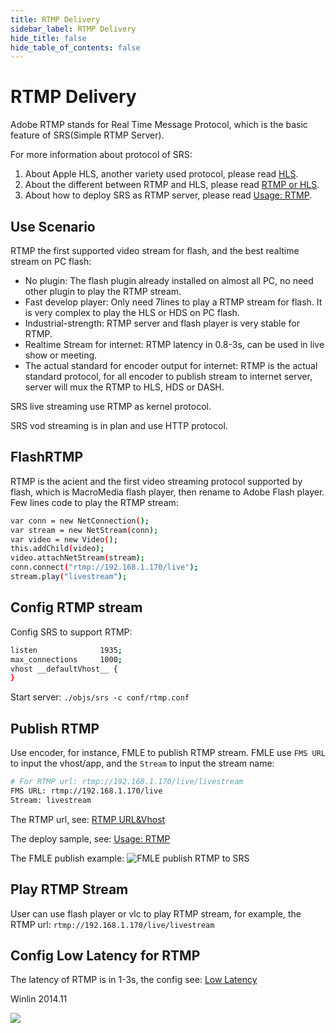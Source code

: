 ```yaml
---
title: RTMP Delivery
sidebar_label: RTMP Delivery 
hide_title: false
hide_table_of_contents: false
---
```


# RTMP Delivery

Adobe RTMP stands for Real Time Message Protocol, which is the basic feature of SRS(Simple RTMP Server).

For more information about protocol of SRS:

1. About Apple HLS, another variety used protocol, please read [HLS](./delivery-hls).
2. About the different between RTMP and HLS, please read [RTMP or HLS](./rtmp-pk-http).
3. About how to deploy SRS as RTMP server, please read [Usage: RTMP](./sample-rtmp).

## Use Scenario

RTMP the first supported video stream for flash, and the best realtime stream on PC flash:
* No plugin: The flash plugin already installed on almost all PC, no need other plugin to play the RTMP stream.
* Fast develop player: Only need 7lines to play a RTMP stream for flash. It is very complex to play the HLS or HDS on PC flash.
* Industrial-strength: RTMP server and flash player is very stable for RTMP.
* Realtime Stream for internet: RTMP latency in 0.8-3s, can be used in live show or meeting.
* The actual standard for encoder output for internet: RTMP is the actual standard protocol, for all encoder to publish stream to internet server, server will mux the RTMP to HLS, HDS or DASH.

SRS live streaming use RTMP as kernel protocol.

SRS vod streaming is in plan and use HTTP protocol.

## FlashRTMP

RTMP is the acient and the first video streaming protocol supported by flash, which is MacroMedia flash player, then rename to Adobe Flash player. Few lines code to play the RTMP stream:

```bash
var conn = new NetConnection();
var stream = new NetStream(conn);
var video = new Video();
this.addChild(video);
video.attachNetStream(stream);
conn.connect("rtmp://192.168.1.170/live");
stream.play("livestream");
```

## Config RTMP stream

Config SRS to support RTMP:

```bash
listen              1935;
max_connections     1000;
vhost __defaultVhost__ {
}
```

Start server: `./objs/srs -c conf/rtmp.conf`

## Publish RTMP

Use encoder, for instance, FMLE to publish RTMP stream. FMLE use `FMS URL` to input the vhost/app, and the `Stream` to input the stream name:

```bash
# For RTMP url: rtmp://192.168.1.170/live/livestream
FMS URL: rtmp://192.168.1.170/live
Stream: livestream
```

The RTMP url, see: [RTMP URL&Vhost](./rtmp-url-vhost)

The deploy sample, see: [Usage: RTMP](./sample-rtmp)

The FMLE publish example:
![FMLE publish RTMP to SRS](http://ossrs.net/srs.release/wiki/images/FMLE.png)

## Play RTMP Stream

User can use flash player or vlc to play RTMP stream, for example, the RTMP url: `rtmp://192.168.1.170/live/livestream`

## Config Low Latency for RTMP

The latency of RTMP is in 1-3s, the config see: [Low Latency](./low-latency)

Winlin 2014.11

![](https://ossrs.net/gif/v1/sls.gif?site=ossrs.io&path=/lts/doc-en-4/doc/delivery-rtmp)


